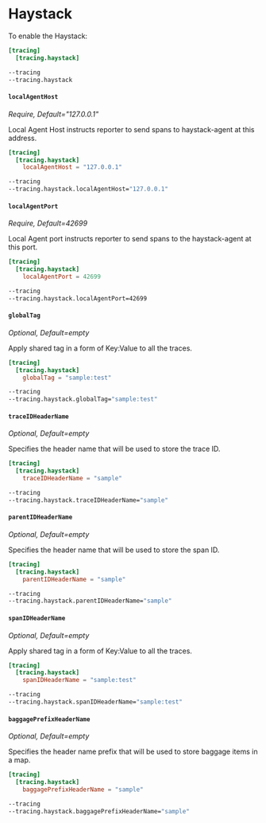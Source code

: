 # Haystack

To enable the Haystack:

```toml tab="File"
[tracing]
  [tracing.haystack]
```

```bash tab="CLI"
--tracing
--tracing.haystack
```

#### `localAgentHost`

_Require, Default="127.0.0.1"_

Local Agent Host instructs reporter to send spans to haystack-agent at this address.

```toml tab="File"
[tracing]
  [tracing.haystack]
    localAgentHost = "127.0.0.1"
```

```bash tab="CLI"
--tracing
--tracing.haystack.localAgentHost="127.0.0.1"
```

#### `localAgentPort`

_Require, Default=42699_

Local Agent port instructs reporter to send spans to the haystack-agent at this port.

```toml tab="File"
[tracing]
  [tracing.haystack]
    localAgentPort = 42699
```

```bash tab="CLI"
--tracing
--tracing.haystack.localAgentPort=42699
```

#### `globalTag`

_Optional, Default=empty_

Apply shared tag in a form of Key:Value to all the traces.

```toml tab="File"
[tracing]
  [tracing.haystack]
    globalTag = "sample:test"
```

```bash tab="CLI"
--tracing
--tracing.haystack.globalTag="sample:test"
```

#### `traceIDHeaderName`

_Optional, Default=empty_

Specifies the header name that will be used to store the trace ID.

```toml tab="File"
[tracing]
  [tracing.haystack]
    traceIDHeaderName = "sample"
```

```bash tab="CLI"
--tracing
--tracing.haystack.traceIDHeaderName="sample"
```

#### `parentIDHeaderName`

_Optional, Default=empty_

Specifies the header name that will be used to store the span ID.

```toml tab="File"
[tracing]
  [tracing.haystack]
    parentIDHeaderName = "sample"
```

```bash tab="CLI"
--tracing
--tracing.haystack.parentIDHeaderName="sample"
```

#### `spanIDHeaderName`

_Optional, Default=empty_

Apply shared tag in a form of Key:Value to all the traces.

```toml tab="File"
[tracing]
  [tracing.haystack]
    spanIDHeaderName = "sample:test"
```

```bash tab="CLI"
--tracing
--tracing.haystack.spanIDHeaderName="sample:test"
```

#### `baggagePrefixHeaderName`

_Optional, Default=empty_

Specifies the header name prefix that will be used to store baggage items in a map.

```toml tab="File"
[tracing]
  [tracing.haystack]
    baggagePrefixHeaderName = "sample"
```

```bash tab="CLI"
--tracing
--tracing.haystack.baggagePrefixHeaderName="sample"
```
